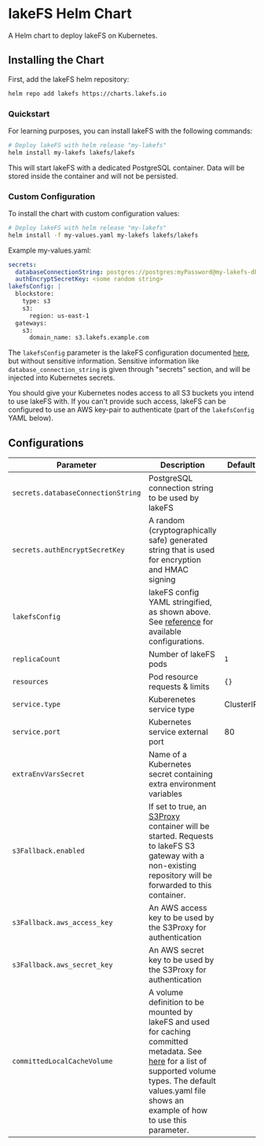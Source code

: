# lakeFS Helm Chart

A Helm chart to deploy lakeFS on Kubernetes.

## Installing the Chart

First, add the lakeFS helm repository:

```bash
helm repo add lakefs https://charts.lakefs.io
```
### Quickstart

For learning purposes, you can install lakeFS with the following commands:

```bash
# Deploy lakeFS with helm release "my-lakefs"
helm install my-lakefs lakefs/lakefs
```

This will start lakeFS with a dedicated PostgreSQL container. Data will be stored inside the container and will not be persisted.

### Custom Configuration

To install the chart with custom configuration values:

```bash
# Deploy lakeFS with helm release "my-lakefs"
helm install -f my-values.yaml my-lakefs lakefs/lakefs
```

Example my-values.yaml:

```yaml
secrets:
  databaseConnectionString: postgres://postgres:myPassword@my-lakefs-db.rds.amazonaws.com:5432/lakefs?search_path=lakefs
  authEncryptSecretKey: <some random string>
lakefsConfig: |
  blockstore:
    type: s3
    s3:
      region: us-east-1
  gateways:
    s3:
      domain_name: s3.lakefs.example.com
```

The `lakefsConfig` parameter is the lakeFS configuration documented [here](https://docs.lakefs.io/reference/configuration.html), but without sensitive information.
Sensitive information like `database_connection_string` is given through "secrets" section, and will be injected into Kubernetes secrets.

You should give your Kubernetes nodes access to all S3 buckets you intend to use lakeFS with.
If you can't provide such access, lakeFS can be configured to use an AWS key-pair to authenticate (part of the `lakefsConfig` YAML below).


## Configurations
| **Parameter**                               | **Description**                                                                                            | **Default** |
|---------------------------------------------|------------------------------------------------------------------------------------------------------------|-------------|
|`secrets.databaseConnectionString`|PostgreSQL connection string to be used by lakeFS||
|`secrets.authEncryptSecretKey`|A random (cryptographically safe) generated string that is used for encryption and HMAC signing||
| `lakefsConfig`                              | lakeFS config YAML stringified, as shown above. See [reference](https://docs.lakefs.io/reference/configuration.html) for available configurations.                                                               |             |
| `replicaCount`                              | Number of lakeFS pods                                                                                      | `1`         |
| `resources`                                 | Pod resource requests & limits                                                                             | `{}`        |
| `service.type`                              | Kuberenetes service type                                                                                   | ClusterIP   |
| `service.port`                              | Kubernetes service external port                                                                           | 80          |
| `extraEnvVarsSecret`                        | Name of a Kubernetes secret containing extra environment variables |
| `s3Fallback.enabled`                            | If set to true, an [S3Proxy](https://github.com/gaul/s3proxy) container will be started. Requests to lakeFS S3 gateway with a non-existing repository will be forwarded to this container.
| `s3Fallback.aws_access_key` | An AWS access key to be used by the S3Proxy for authentication |
| `s3Fallback.aws_secret_key` | An AWS secret key to be used by the S3Proxy for authentication |
| `committedLocalCacheVolume` | A volume definition to be mounted by lakeFS and used for caching committed metadata. See [here](https://kubernetes.io/docs/concepts/storage/volumes/#volume-types) for a list of supported volume types. The default values.yaml file shows an example of how to use this parameter. |